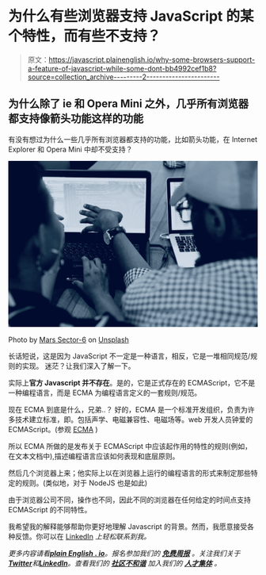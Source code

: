# 为什么有些浏览器支持 JavaScript 的某个特性，而有些不支持？

> 原文：<https://javascript.plainenglish.io/why-some-browsers-support-a-feature-of-javascript-while-some-dont-bb4992cef1b8?source=collection_archive---------2----------------------->

## 为什么除了 ie 和 Opera Mini 之外，几乎所有浏览器都支持像箭头功能这样的功能

有没有想过为什么一些几乎所有浏览器都支持的功能，比如箭头功能，在 Internet Explorer 和 Opera Mini 中却不受支持？

![](img/90877dd0fbd1566dea27e9d17acec050.png)

Photo by [Mars Sector-6](https://unsplash.com/@heylagostechie?utm_source=medium&utm_medium=referral) on [Unsplash](https://unsplash.com?utm_source=medium&utm_medium=referral)

长话短说，这是因为 JavaScript 不一定是一种语言，相反，它是一堆相同规范/规则的实现。
迷茫？让我们深入了解一下。

实际上**官方 Javascript 并不存在**。是的，它是正式存在的 ECMAScript，它不是一种编程语言，而是 ECMA 为编程语言定义的一套规则/规范。

现在 ECMA 到底是什么，兄弟..？
好的，ECMA 是一个标准开发组织，负责为许多技术建立标准，即。包括声学、电磁兼容性、电磁场等。web 开发人员钟爱的 ECMAScript。(参观 [ECMA](https://www.ecma-international.org/technical-committees/tc39/) )

所以 ECMA 所做的是发布关于 ECMAScript 中应该起作用的特性的规则(例如，在文本文档中),描述编程语言应该如何表现和底层原则。

然后几个浏览器上来；他实际上以在浏览器上运行的编程语言的形式来制定那些特定的规则。(类似地，对于 NodeJS 也是如此)

由于浏览器公司不同，操作也不同，因此不同的浏览器在任何给定的时间点支持 ECMAScript 的不同特性。

我希望我的解释能够帮助你更好地理解 Javascript 的背景。然而，我愿意接受各种反馈。你可以在 [LinkedIn](https://www.linkedin.com/in/jainlokesh318/) *上轻松联系到我。*

*更多内容请看*[***plain English . io***](https://plainenglish.io/)*。报名参加我们的* [***免费周报***](http://newsletter.plainenglish.io/) *。关注我们关于*[***Twitter***](https://twitter.com/inPlainEngHQ)**和*[***LinkedIn***](https://www.linkedin.com/company/inplainenglish/)*。查看我们的* [***社区不和谐***](https://discord.gg/GtDtUAvyhW) *加入我们的* [***人才集体***](https://inplainenglish.pallet.com/talent/welcome) *。**